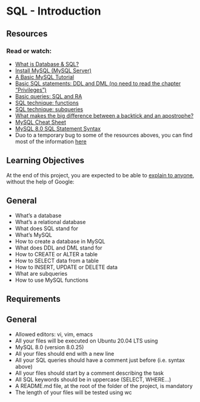 # SQL - Introduction

## Resources

### Read or watch:

* [What is Database & SQL?](https://www.youtube.com/watch?v=FR4QIeZaPeM)
* [Install MySQL (MySQL Server)](https://www.youtube.com/watch?v=9h3ctGFTz9w)
* [A Basic MySQL Tutorial](https://www.digitalocean.com/community/tutorials/how-to-install-mysql-on-ubuntu-20-04)
* [Basic SQL statements: DDL and DML (no need to read the chapter “Privileges”)](https://web.archive.org/sry?page=sql/ddldml.php)
* [Basic queries: SQL and RA](https://web.archive.org/sry?page=sql/queries.php)
* [SQL technique: functions](https://web.archive.org/sry?page=sql/functions.php)
* [SQL technique: subqueries](https://web.archive.org/sry?page=sql/subqueries.php)
* [What makes the big difference between a backtick and an apostrophe?](https://stackoverflow.com/questions/29402361/what-makes-the-big-difference-between-a-backtick-and-an-apostrophe/29402458)
* [MySQL Cheat Sheet](https://intellipaat.com/mediaFiles/2019/02/SQL-Commands-Cheat-Sheet.pdf?US)
* [MySQL 8.0 SQL Statement Syntax](https://dev.mysql.com/doc/refman/8.0/en/sql-statements.html)
* Duo to a temporary bug to some of the resources aboves, you can find most of the information [here](https://www.w3schools.com/sql/default.asp)

## Learning Objectives
At the end of this project, you are expected to be able to [explain to anyone](https://fs.blog/feynman-learning-technique/), without the help of Google:

## General
* What’s a database
* What’s a relational database
* What does SQL stand for
* What’s MySQL
* How to create a database in MySQL
* What does DDL and DML stand for
* How to CREATE or ALTER a table
* How to SELECT data from a table
* How to INSERT, UPDATE or DELETE data
* What are subqueries
* How to use MySQL functions

## Requirements

## General

* Allowed editors: vi, vim, emacs
* All your files will be executed on Ubuntu 20.04 LTS using
* MySQL 8.0 (version 8.0.25)
* All your files should end with a new line
* All your SQL queries should have a comment just before (i.e. syntax above)
* All your files should start by a comment describing the task
* All SQL keywords should be in uppercase (SELECT, WHERE…)
* A README.md file, at the root of the folder of the project, is mandatory
* The length of your files will be tested using wc